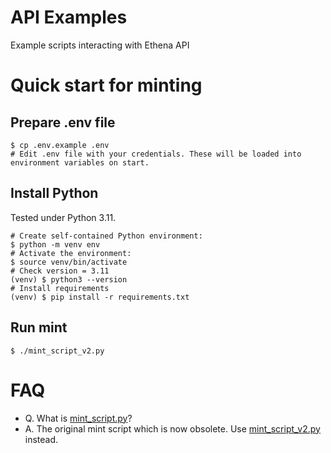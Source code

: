 # API Examples

Example scripts interacting with Ethena API

# Quick start for minting

## Prepare .env file

```
$ cp .env.example .env
# Edit .env file with your credentials. These will be loaded into environment variables on start.
```

## Install Python

Tested under Python 3.11.

```
# Create self-contained Python environment:
$ python -m venv env
# Activate the environment:
$ source venv/bin/activate
# Check version = 3.11
(venv) $ python3 --version
# Install requirements
(venv) $ pip install -r requirements.txt
```

## Run mint

```
$ ./mint_script_v2.py
```

# FAQ

* Q. What is [mint_script.py](mint_script.py)?
* A. The original mint script which is now obsolete. Use [mint_script_v2.py](mint_script_v2.py) instead.